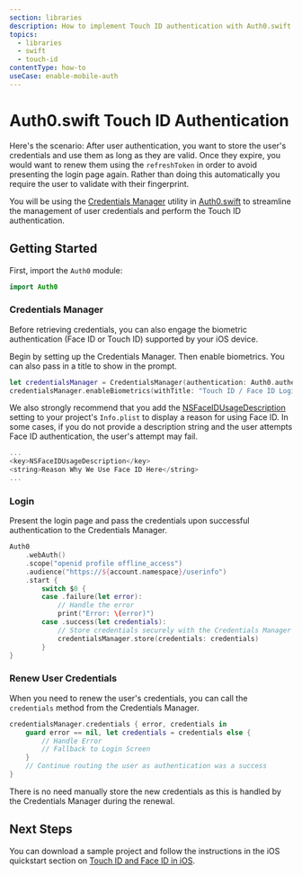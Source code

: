 ```yaml
---
section: libraries
description: How to implement Touch ID authentication with Auth0.swift.
topics:
  - libraries
  - swift
  - touch-id
contentType: how-to
useCase: enable-mobile-auth
---
```

# Auth0.swift Touch ID Authentication

Here's the scenario: After user authentication, you want to store the user's credentials and use them as long as they are valid. Once they expire, you would want to renew them using the `refreshToken` in order to avoid presenting the login page again. Rather than doing this automatically you require the user to validate with their fingerprint.

You will be using the [Credentials Manager](https://github.com/auth0/Auth0.swift/blob/master/Auth0/CredentialsManager.swift) utility in [Auth0.swift](https://github.com/auth0/Auth0.swift/) to streamline the management of user credentials and perform the Touch ID authentication.

## Getting Started

First, import the `Auth0` module:

```swift
import Auth0
```

### Credentials Manager

Before retrieving credentials, you can also engage the biometric authentication (Face ID or Touch ID) supported by your iOS device.

Begin by setting up the Credentials Manager. Then enable biometrics. You can also pass in a title to show in the prompt.

```swift
let credentialsManager = CredentialsManager(authentication: Auth0.authentication())
credentialsManager.enableBiometrics(withTitle: "Touch ID / Face ID Login")
```

We also strongly recommend that you add the [NSFaceIDUsageDescription](https://developer.apple.com/library/archive/documentation/General/Reference/InfoPlistKeyReference/Articles/CocoaKeys.html#//apple_ref/doc/uid/TP40009251-SW75) setting to your project's `Info.plist` to display a reason for using Face ID. In some cases, if you do not provide a description string and the user attempts Face ID authentication, the user's attempt may fail.

```swift
...
<key>NSFaceIDUsageDescription</key>
<string>Reason Why We Use Face ID Here</string>
...
```

### Login

Present the login page and pass the credentials upon successful authentication to the Credentials Manager.

```swift
Auth0
    .webAuth()
    .scope("openid profile offline_access")
    .audience("https://${account.namespace}/userinfo")
    .start {
        switch $0 {
        case .failure(let error):
            // Handle the error
            print("Error: \(error)")
        case .success(let credentials):
            // Store credentials securely with the Credentials Manager
            credentialsManager.store(credentials: credentials)
        }
}
```

### Renew User Credentials

When you need to renew the user's credentials, you can call the `credentials` method from the Credentials Manager.

```swift
credentialsManager.credentials { error, credentials in
    guard error == nil, let credentials = credentials else {
        // Handle Error
        // Fallback to Login Screen
    }
    // Continue routing the user as authentication was a success
}
```

There is no need manually store the new credentials as this is handled by the Credentials Manager during the renewal.

## Next Steps

You can download a sample project and follow the instructions in the iOS quickstart section on [Touch ID and Face ID in iOS](/quickstart/native/ios-swift/08-touch-id-authentication).
